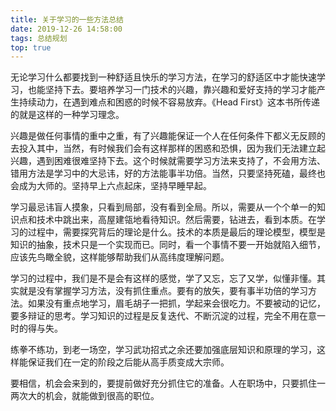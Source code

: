 ```yaml
---
title: 关于学习的一些方法总结
date: 2019-12-26 14:58:00
tags: 总结规划
top: true
---
```


无论学习什么都要找到一种舒适且快乐的学习方法，在学习的舒适区中才能快速学习，也能坚持下去。要培养学习一门技术的兴趣，靠兴趣和爱好支持的学习才能产生持续动力，在遇到难点和困惑的时候不容易放弃。《Head First》这本书所传递的就是这样的一种学习理念。
<!-- more -->
兴趣是做任何事情的重中之重，有了兴趣能保证一个人在任何条件下都义无反顾的去投入其中，当然，有时候我们会有这样那样的困惑和恐惧，因为我们无法建立起兴趣，遇到困难很难坚持下去。这个时候就需要学习方法来支持了，不会用方法、错用方法是学习中的大忌讳，好的方法能事半功倍。当然，只要坚持死磕，最终也会成为大师的。坚持早上六点起床，坚持早睡早起。

学习最忌讳盲人摸象，只看到局部，没有看到全局。所以，需要从一个个单一的知识点和技术中跳出来，高屋建瓴地看待知识。然后需要，钻进去，看到本质。在学习的过程中，需要探究背后的理论是什么。技术的本质是最后的理论模型，模型是知识的抽象，技术只是一个实现而已。同时，看一个事情不要一开始就陷入细节，应该先鸟瞰全貌，这样能够帮助我们从高纬度理解问题。

学习的过程中，我们是不是会有这样的感觉，学了又忘，忘了又学，似懂非懂。其实就是没有掌握学习方法，没有抓住重点。要有的放矢，要有事半功倍的学习方法。如果没有重点地学习，眉毛胡子一把抓，学起来会很吃力。不要被动的记忆，要多辩证的思考。学习知识的过程是反复迭代、不断沉淀的过程，完全不用在意一时的得与失。

练拳不练功，到老一场空，学习武功招式之余还要加强底层知识和原理的学习，这样能保证我们在一定的阶段之后能从高手质变成大宗师。

要相信，机会会来到的，要提前做好充分抓住它的准备。人在职场中，只要抓住一两次大的机会，就能做到很高的职位。

